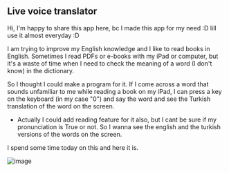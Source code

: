 ## Live voice translator
Hi,
I'm happy to share this app here, bc I made this app for my need :D Iill use it almost everyday :D

I am trying to improve my English knowledge and I like to read books in English. Sometimes I read PDFs or e-books with my iPad or computer, but it's a waste of time when I need to check the meaning of a word (I don't know) in the dictionary.

So I thought I could make a program for it. If I come across a word that sounds unfamiliar to me while reading a book on my iPad, I can press a key on the keyboard (in my case "0") and say the word and see the Turkish translation of the word on the screen. 
- Actually I could add reading feature for it also, but I cant be sure if my pronunciation is True or not. So I wanna see the english and the turkish versions of the words on the screen.

I spend some time today on this and here it is.

![image](https://user-images.githubusercontent.com/70684994/156646703-07fb9251-0d96-4836-a8fc-c69c5f2f4a1c.png)
